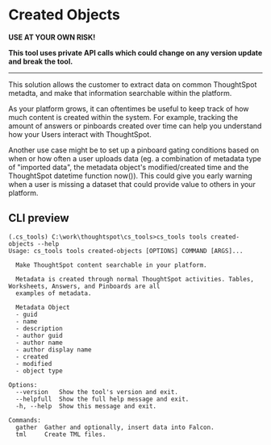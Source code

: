 # Created Objects

**USE AT YOUR OWN RISK!**

**This tool uses private API calls which could change on any version update and break the tool.**

---

This solution allows the customer to extract data on common ThoughtSpot metadta, and
make that information searchable within the platform.

As your platform grows, it can oftentimes be useful to keep track of how much content
is created within the system. For example, tracking the amount of answers or pinboards
created over time can help you understand how your Users interact with ThoughtSpot.

Another use case might be to set up a pinboard gating conditions based on when or how
often a user uploads data (eg. a combination of metadata type of "imported data", the 
metadata object's modified/created time and the ThoughtSpot datetime function now()).
This could give you early warning when a user is missing a dataset that could provide
value to others in your platform.

## CLI preview

```console
(.cs_tools) C:\work\thoughtspot\cs_tools>cs_tools tools created-objects --help
Usage: cs_tools tools created-objects [OPTIONS] COMMAND [ARGS]...

  Make ThoughtSpot content searchable in your platform.

  Metadata is created through normal ThoughtSpot activities. Tables, Worksheets, Answers, and Pinboards are all
  examples of metadata.

  Metadata Object
  - guid
  - name
  - description
  - author guid
  - author name
  - author display name
  - created
  - modified
  - object type

Options:
  --version   Show the tool's version and exit.
  --helpfull  Show the full help message and exit.
  -h, --help  Show this message and exit.

Commands:
  gather  Gather and optionally, insert data into Falcon.
  tml     Create TML files.
```
